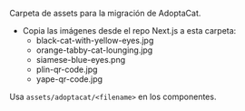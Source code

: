 Carpeta de assets para la migración de AdoptaCat.

- Copia las imágenes desde el repo Next.js a esta carpeta:
  - black-cat-with-yellow-eyes.jpg
  - orange-tabby-cat-lounging.jpg
  - siamese-blue-eyes.png
  - plin-qr-code.jpg
  - yape-qr-code.jpg

Usa `assets/adoptacat/<filename>` en los componentes.
